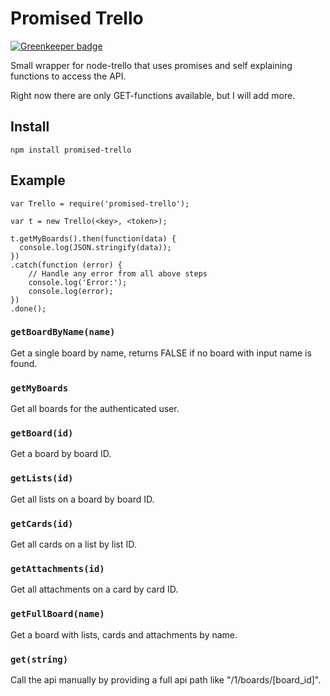 # Promised Trello

[![Greenkeeper badge](https://badges.greenkeeper.io/andeersg/promised-trello.svg)](https://greenkeeper.io/)

Small wrapper for node-trello that uses promises and self explaining functions
to access the API.

Right now there are only GET-functions available, but I will add more.

## Install

```
npm install promised-trello
```

## Example
```
var Trello = require('promised-trello');

var t = new Trello(<key>, <token>);

t.getMyBoards().then(function(data) {
  console.log(JSON.stringify(data));
})
.catch(function (error) {
    // Handle any error from all above steps
    console.log('Error:');
    console.log(error);
})
.done();
```

### `getBoardByName(name)`

Get a single board by name, returns FALSE if no board with input name is found.

### `getMyBoards`

Get all boards for the authenticated user.

### `getBoard(id)`

Get a board by board ID.

### `getLists(id)`

Get all lists on a board by board ID.

### `getCards(id)`

Get all cards on a list by list ID.

### `getAttachments(id)`

Get all attachments on a card by card ID.

### `getFullBoard(name)`

Get a board with lists, cards and attachments by name.

### `get(string)`

Call the api manually by providing a full api path like "/1/boards/[board_id]".